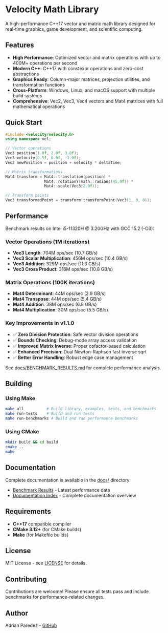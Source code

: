 # Velocity Math Library

A high-performance C++17 vector and matrix math library designed for real-time graphics, game development, and scientific computing.

## Features

- **High Performance**: Optimized vector and matrix operations with up to 400M+ operations per second
- **Modern C++**: C++17 with constexpr operations and zero-cost abstractions
- **Graphics Ready**: Column-major matrices, projection utilities, and transformation functions
- **Cross-Platform**: Windows, Linux, and macOS support with multiple build systems
- **Comprehensive**: Vec2, Vec3, Vec4 vectors and Mat4 matrices with full mathematical operations

## Quick Start

```cpp
#include <velocity/velocity.h>
using namespace vel;

// Vector operations
Vec3 position(1.0f, 2.0f, 3.0f);
Vec3 velocity(0.5f, 0.0f, -1.0f);
Vec3 newPosition = position + velocity * deltaTime;

// Matrix transformations
Mat4 transform = Mat4::translation(position) * 
                 Mat4::rotationY(math::radians(45.0f)) * 
                 Mat4::scale(Vec3(2.0f));

// Transform points
Vec3 transformedPoint = transform.transformPoint(Vec3(1, 0, 0));
```

## Performance

Benchmark results on Intel i5-11320H @ 3.20GHz with GCC 15.2 (-O3):

### Vector Operations (1M iterations)
- **Vec3 Length**: 704M ops/sec (10.7 GB/s)
- **Vec3 Scalar Multiplication**: 456M ops/sec (10.4 GB/s)
- **Vec3 Addition**: 329M ops/sec (11.3 GB/s)
- **Vec3 Cross Product**: 316M ops/sec (10.8 GB/s)

### Matrix Operations (100K iterations)
- **Mat4 Determinant**: 44M ops/sec (2.9 GB/s)
- **Mat4 Transpose**: 44M ops/sec (5.4 GB/s)
- **Mat4 Addition**: 38M ops/sec (6.9 GB/s)
- **Mat4 Multiplication**: 30M ops/sec (5.5 GB/s)

### Key Improvements in v1.1.0
- ✅ **Zero Division Protection**: Safe vector division operations
- ✅ **Bounds Checking**: Debug-mode array access validation
- ✅ **Improved Matrix Inverse**: Proper cofactor-based calculation
- ✅ **Enhanced Precision**: Dual Newton-Raphson fast inverse sqrt
- ✅ **Better Error Handling**: Robust edge case management

See [docs/BENCHMARK_RESULTS.md](docs/BENCHMARK_RESULTS.md) for complete performance analysis.

## Building

### Using Make
```bash
make all          # Build library, examples, tests, and benchmarks
make run-tests    # Build and run tests
make run-benchmarks # Build and run performance benchmarks
```

### Using CMake
```bash
mkdir build && cd build
cmake ..
make
```

## Documentation

Complete documentation is available in the [docs/](docs/) directory:

- [Benchmark Results](docs/BENCHMARK_RESULTS.md) - Latest performance data
- [Documentation Index](docs/README.md) - Complete documentation overview

## Requirements

- **C++17** compatible compiler
- **CMake 3.12+** (for CMake builds)
- **Make** (for Makefile builds)

## License

MIT License - see [LICENSE](LICENSE) for details.

## Contributing

Contributions are welcome! Please ensure all tests pass and include benchmarks for performance-related changes.

## Author

Adrian Paredez - [GitHub](https://github.com/AdrianParedez)